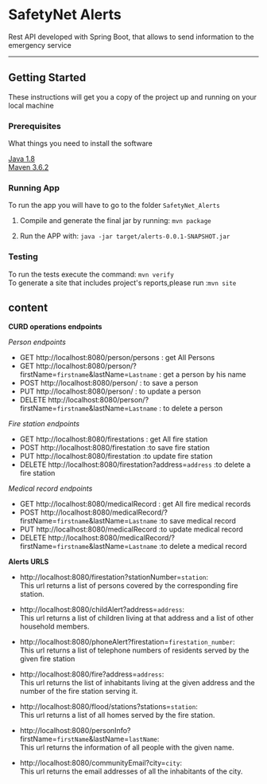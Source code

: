 # SafetyNet Alerts

Rest API developed with Spring Boot, that allows to send information to the emergency service  

---------
## Getting Started

These instructions will get you a copy of the project up and running on your local machine

### Prerequisites  

What things you need to install the software  

[Java 1.8](https://adoptopenjdk.net/?variant=openjdk8&jvmVariant=hotspot)  
[Maven 3.6.2](https://maven.apache.org/download.cgi)  

### Running App  

To run the app you will have to go to the folder `SafetyNet_Alerts`   

1. Compile and generate the final jar by running: `mvn package`  

2. Run the APP with: `java -jar target/alerts-0.0.1-SNAPSHOT.jar`  

### Testing  

To run the tests execute the command: `mvn verify`  
To generate a site that includes project's reports,please run :`mvn site`

## content 

__CURD operations endpoints__

 *Person endpoints*
* GET http://localhost:8080/person/persons : get All Persons
* GET http://localhost:8080/person/?firstName=`firstname`&lastName=`Lastname` : get a person by his name
* POST http://localhost:8080/person/ : to save a person
* PUT http://localhost:8080/person/ : to update a person
* DELETE http://localhost:8080/person/?firstName=`firstname`&lastName=`Lastname` : to delete a person

*Fire station endpoints*
* GET http://localhost:8080/firestations : get All fire station
* POST http://localhost:8080/firestation :to save fire station
* PUT http://localhost:8080/firestation :to update fire station
* DELETE http://localhost:8080/firestation?address=`address` :to delete a fire station

*Medical record endpoints*
* GET http://localhost:8080/medicalRecord : get All fire medical records 
* POST http://localhost:8080/medicalRecord/?firstName=`firstname`&lastName=`Lastname` :to save medical record
* PUT http://localhost:8080/medicalRecord :to update medical record
* DELETE http://localhost:8080/medicalRecord/?firstName=`firstname`&lastName=`Lastname` :to delete a medical record


__Alerts URLS__
      
* http://localhost:8080/firestation?stationNumber=`station`:  
This url returns a list of persons covered by the corresponding fire station. 

* http://localhost:8080/childAlert?address=`address`:  
This url returns a list of children living at that address and a list of other household members. 

* http://localhost:8080/phoneAlert?firestation=`firestation_number`:  
This url returns a list of telephone numbers of residents served by the given fire station

* http://localhost:8080/fire?address=`address`:  
This url returns the list of inhabitants living at the given address and the number of the fire station serving it.

* http://localhost:8080/flood/stations?stations=`station`:  
This url returns a list of all homes served by the fire station.

* http://localhost:8080/personInfo?firstName=`firstName`&lastName=`lastName`:  
This url returns the information of all people with the given name.

* http://localhost:8080/communityEmail?city=`city`:  
This url returns the email addresses of all the inhabitants of the city.
